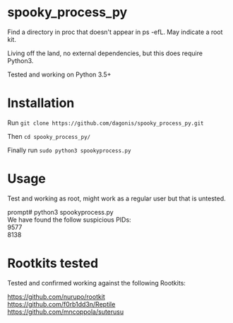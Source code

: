 # spooky_process_py
Find a directory in proc that doesn't appear in ps -efL. May indicate a root kit.

Living off the land, no external dependencies, but this does require Python3.

Tested and working on Python 3.5+

# Installation

Run `git clone https://github.com/dagonis/spooky_process_py.git`

Then `cd spooky_process_py/`

Finally run `sudo python3 spookyprocess.py`

# Usage
Test and working as root, might work as a regular user but that is untested.

prompt# python3 spookyprocess.py  
We have found the follow suspicious PIDs:  
9577  
8138   

# Rootkits tested

Tested and confirmed working against the following Rootkits:

https://github.com/nurupo/rootkit  
https://github.com/f0rb1dd3n/Reptile  
https://github.com/mncoppola/suterusu  